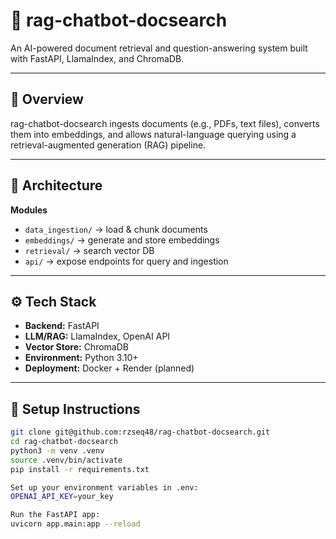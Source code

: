 # 🧠 rag-chatbot-docsearch

An AI-powered document retrieval and question-answering system built with FastAPI, LlamaIndex, and ChromaDB.

---

## 🚀 Overview
rag-chatbot-docsearch ingests documents (e.g., PDFs, text files), converts them into embeddings, and allows natural-language querying using a retrieval-augmented generation (RAG) pipeline.

---

## 🧩 Architecture

**Modules**
- `data_ingestion/` → load & chunk documents  
- `embeddings/` → generate and store embeddings  
- `retrieval/` → search vector DB  
- `api/` → expose endpoints for query and ingestion  

---

## ⚙️ Tech Stack
- **Backend:** FastAPI  
- **LLM/RAG:** LlamaIndex, OpenAI API  
- **Vector Store:** ChromaDB  
- **Environment:** Python 3.10+  
- **Deployment:** Docker + Render (planned)

---

## 🧭 Setup Instructions
```bash
git clone git@github.com:rzseq48/rag-chatbot-docsearch.git
cd rag-chatbot-docsearch
python3 -m venv .venv
source .venv/bin/activate
pip install -r requirements.txt

Set up your environment variables in .env:
OPENAI_API_KEY=your_key

Run the FastAPI app:
uvicorn app.main:app --reload
